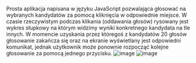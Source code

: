Prosta aplikacja napisana w języku JavaScript pozwalająca głosować na wybranych kandydatów za pomocą kliknięcia w odpowiednie miejsce. 
W czasie rzeczywistym podczas klikania (oddawania głosów) rysowany jest wykres słupkowy na którym widzimy wyniki konkretnego kandydata na tle innych. 
W momencie uzyskania przez któregoś z kandydatów 20 głosów głosowanie zakańcza się oraz na ekranie wyświetlany jest odpowiedni komunikat, jednak
użytkownik może ponownie rozpocząć kolejne głosowanie za pomocą jednego przycisku.
![image](https://github.com/kamilgagatek/Glosowanie/assets/126392531/e4686ea7-3a74-47d7-a4dd-d1bd09c8f6a5)
![image](https://github.com/kamilgagatek/Glosowanie/assets/126392531/0756792d-6bed-4f27-9150-8e76c56a370f)


